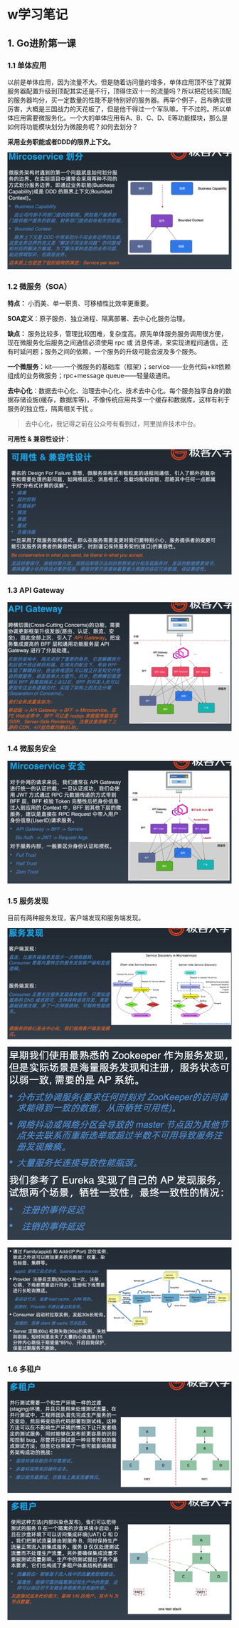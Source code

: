 # w学习笔记

## 1. Go进阶第一课

### 1.1 单体应用

以前是单体应用，因为流量不大。但是随着访问量的增多，单体应用顶不住了就算服务器配置升级到顶配其实还是不行，顶得住双十一的流量吗？所以把花钱买顶配的服务器均分，买一定数量的性能不是特别好的服务器。再举个例子，吕布确实很厉害，大概是三国战力的天花板了，但是他干得过一个军队嘛，干不过的。所以单体应用需要微服务化。一个大的单体应用有A、B、C、D、E等功能模块，那么是如何将功能模块划分为微服务呢？如何去划分？

**采用业务职能或者DDD的限界上下文。**

![](./img/1-divide.png)

### 1.2 微服务（SOA）

**特点：** 小而美、单一职责、可移植性比效率更重要。

**SOA定义**：原子服务、独立进程、隔离部署、去中心化服务治理。

**缺点：** 服务比较多，管理比较困难，复杂度高。原先单体服务服务调用很方便，现在微服务化后服务之间通信必须使用 rpc 或 消息传递，来实现进程间通信，还有时延问题；服务之间的依赖，一个服务的升级可能会波及多个服务。

**一个微服务**：kit——一个微服务的基础库（框架）；service——业务代码+kit依赖组成的业务微服务；rpc+message queue——轻量级通讯。

**去中心化**：数据去中心化、治理去中心化、技术去中心化。每个服务独享自身的数据存储设施(缓存，数据库等)，不像传统应用共享一个缓存和数据库，这样有利于服务的独立性，隔离相关干扰 。

> 去中心化，我记得之前在公众号有看到过，阿里抛弃技术中台。

**可用性 & 兼容性设计**：

![](./img/1-available.png)

### 1.3 API Gateway

![](./img/1-api-gateway.png)

### 1.4 微服务安全

![](./img/1-safe.png)

### 1.5 服务发现

目前有两种服务发现，客户端发现和服务端发现。

![](./img/1-discovery.png)

![](./img/1-discovery-2.png)

![](./img/1-discovery-3.png)

### 1.6 多租户

![](./img/1-multi-tenancy-1.png)

![](./img/1-multi-tenancy-2.png)

